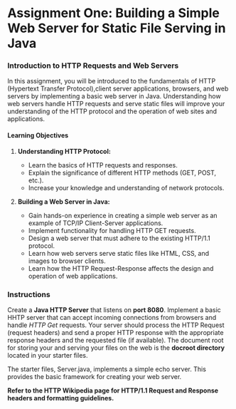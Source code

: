 # Assignment One:  Building a Simple Web Server for Static File Serving in Java

### Introduction to HTTP Requests and Web Servers

In this assignment, you will be introduced to the fundamentals of HTTP (Hypertext Transfer Protocol),client server applications, browsers, and web servers by implementing a basic web server in Java. Understanding how web servers handle HTTP requests and serve static files will improve your understanding of the HTTP protocol and the operation of web sites and applications.

#### Learning Objectives

1. **Understanding HTTP Protocol:**
   - Learn the basics of HTTP requests and responses.
   - Explain the significance of different HTTP methods (GET, POST, etc.).
   - Increase your knowledge and understanding of network protocols.

2. **Building a Web Server in Java:**
   - Gain hands-on experience in creating a simple web server as an example of TCP/IP Client-Server applications.
   - Implement functionality for handling HTTP GET requests.
   - Design a web server that must adhere to the existing HTTP/1.1 protocol.
   - Learn how web servers serve static files like HTML, CSS, and images to browser clients.
   - Learn how the HTTP Request-Response affects the design and operation of web applications. 

### Instructions

Create a **Java HTTP Server** that listens on **port 8080**. Implement a basic HHTP server that can accept incoming connections from browsers and handle *HTTP Get* requests.  Your server should process the HTTP Request (request headers) and send a proper HTTP response with the appropriate response headers and the requested file (if available). The document root for storing your and serving your files on the web is the **docroot directory** located in your starter files.

The starter files, Server.java, implements a simple echo server.  This provides the basic framework for creating your web server.

**Refer to the HTTP Wikipedia page for HTTP/1.1 Request and Response headers and formatting guidelines.**

